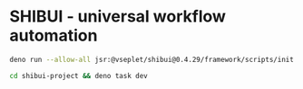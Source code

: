 # SHIBUI - universal workflow automation

```sh
deno run --allow-all jsr:@vseplet/shibui@0.4.29/framework/scripts/init
```

```sh
cd shibui-project && deno task dev
```
